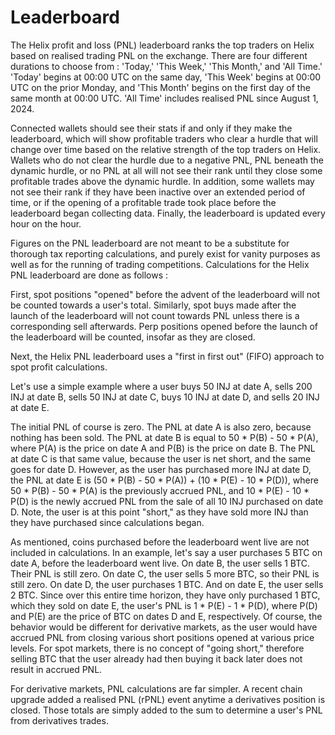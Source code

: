 # Leaderboard

The Helix profit and loss (PNL) leaderboard ranks the top traders on Helix based on realised trading PNL on the exchange. There are four different durations to choose from : 'Today,' 'This Week,' 'This Month,' and 'All Time.' 'Today' begins at 00:00 UTC on the same day, 'This Week' begins at 00:00 UTC on the prior Monday, and 'This Month' begins on the first day of the same month at 00:00 UTC. 'All Time' includes realised PNL since August 1, 2024.

Connected wallets should see their stats if and only if they make the leaderboard, which will show profitable traders who clear a hurdle that will change over time based on the relative strength of the top traders on Helix. Wallets who do not clear the hurdle due to a negative PNL, PNL beneath the dynamic hurdle, or no PNL at all will not see their rank until they close some profitable trades above the dynamic hurdle. In addition, some wallets may not see their rank if they have been inactive over an extended period of time, or if the opening of a profitable trade took place before the leaderboard began collecting data. Finally, the leaderboard is updated every hour on the hour.

Figures on the PNL leaderboard are not meant to be a substitute for thorough tax reporting calculations, and purely exist for vanity purposes as well as for the running of trading competitions. Calculations for the Helix PNL leaderboard are done as follows :&#x20;

First, spot positions "opened" before the advent of the leaderboard will not be counted towards a user's total. Similarly, spot buys made after the launch of the leaderboard will not count towards PNL unless there is a corresponding sell afterwards. Perp positions opened before the launch of the leaderboard will be counted, insofar as they are closed.

Next, the Helix PNL leaderboard uses a "first in first out" (FIFO) approach to spot profit calculations.

Let's use a simple example where a user buys 50 INJ at date A, sells 200 INJ at date B, sells 50 INJ at date C, buys 10 INJ at date D, and sells 20 INJ at date E.

The initial PNL of course is zero. The PNL at date A is also zero, because nothing has been sold. The PNL at date B is equal to 50 \* P(B) - 50 \* P(A), where P(A) is the price on date A and P(B) is the price on date B. The PNL at date C is that same value, because the user is net short, and the same goes for date D. However, as the user has purchased more INJ at date D, the PNL at date E is (50 \* P(B) - 50 \* P(A)) + (10 \* P(E) - 10 \* P(D)), where 50 \* P(B) - 50 \* P(A) is the previously accrued PNL, and 10 \* P(E) - 10 \* P(D) is the newly accrued PNL from the sale of all 10 INJ purchased on date D. Note, the user is at this point "short," as they have sold more INJ than they have purchased since calculations began.

As mentioned, coins purchased before the leaderboard went live are not included in calculations. In an example, let's say a user purchases 5 BTC on date A, before the leaderboard went live. On date B, the user sells 1 BTC. Their PNL is still zero. On date C, the user sells 5 more BTC, so their PNL is still zero. On date D, the user purchases 1 BTC. And on date E, the user sells 2 BTC. Since over this entire time horizon, they have only purchased 1 BTC, which they sold on date E, the user's PNL is 1 \* P(E) - 1 \* P(D), where P(D) and P(E) are the price of BTC on dates D and E, respectively. Of course, the behavior would be different for derivative markets, as the user would have accrued PNL from closing various short positions opened at various price levels. For spot markets, there is no concept of "going short," therefore selling BTC that the user already had then buying it back later does not result in accrued PNL.

For derivative markets, PNL calculations are far simpler. A recent chain upgrade added a realised PNL (rPNL) event anytime a derivatives position is closed. Those totals are simply added to the sum to determine a user's PNL from derivatives trades.
